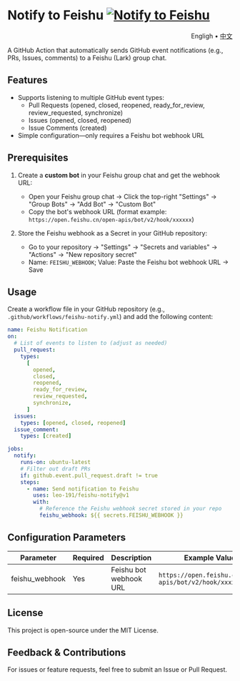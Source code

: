 [github-repo]: https://github.com/leo-191/feishu-notify
[badge-svg]: https://img.shields.io/badge/Marketplace-blue.svg?colorA=24292e&colorB=0366d6&style=flat&longCache=true&logo=github
[marketplace]: https://github.com/marketplace/actions/notify-to-feishu

# Notify to Feishu [![Notify to Feishu][badge-svg]][marketplace]

<div align="right">
  <span>Engligh  •  <span>
  <a href="/docs/README_zh.md">
    中文
  </a>
</div>

A GitHub Action that automatically sends GitHub event notifications (e.g., PRs, Issues, comments) to a Feishu (Lark) group chat.

## Features

- Supports listening to multiple GitHub event types:
  - Pull Requests (opened, closed, reopened, ready_for_review, review_requested, synchronize)
  - Issues (opened, closed, reopened)
  - Issue Comments (created)
- Simple configuration—only requires a Feishu bot webhook URL

## Prerequisites

1. Create a **custom bot** in your Feishu group chat and get the webhook URL:

   - Open your Feishu group chat → Click the top-right "Settings" → "Group Bots" → "Add Bot" → "Custom Bot"
   - Copy the bot's webhook URL (format example: `https://open.feishu.cn/open-apis/bot/v2/hook/xxxxxx`)

2. Store the Feishu webhook as a Secret in your GitHub repository:
   - Go to your repository → "Settings" → "Secrets and variables" → "Actions" → "New repository secret"
   - Name: `FEISHU_WEBHOOK`; Value: Paste the Feishu bot webhook URL → Save

## Usage

Create a workflow file in your GitHub repository (e.g., `.github/workflows/feishu-notify.yml`) and add the following content:

```yaml
name: Feishu Notification
on:
  # List of events to listen to (adjust as needed)
  pull_request:
    types:
      [
        opened,
        closed,
        reopened,
        ready_for_review,
        review_requested,
        synchronize,
      ]
  issues:
    types: [opened, closed, reopened]
  issue_comment:
    types: [created]

jobs:
  notify:
    runs-on: ubuntu-latest
    # Filter out draft PRs
    if: github.event.pull_request.draft != true
    steps:
      - name: Send notification to Feishu
        uses: leo-191/feishu-notify@v1
        with:
          # Reference the Feishu webhook secret stored in your repo
          feishu_webhook: ${{ secrets.FEISHU_WEBHOOK }}
```

## Configuration Parameters

| Parameter      | Required | Description            | Example Value                                         |
| -------------- | -------- | ---------------------- | ----------------------------------------------------- |
| feishu_webhook | Yes      | Feishu bot webhook URL | `https://open.feishu.cn/open-apis/bot/v2/hook/xxxxxx` |

## License

This project is open-source under the MIT License.

## Feedback & Contributions

For issues or feature requests, feel free to submit an Issue or Pull Request.
